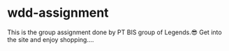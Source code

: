 # wdd-assignment

This is the group assignment done by PT BIS group of Legends.😎
Get into the site and enjoy shopping....
